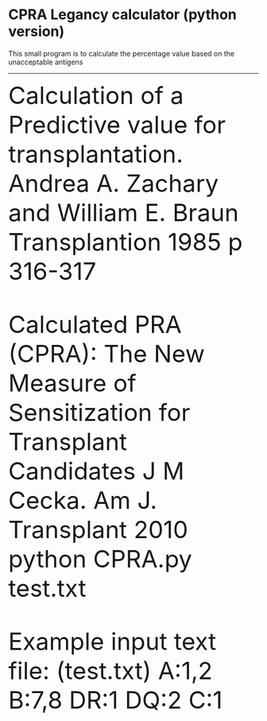 # CPRA Legancy calculator (python version)

This small program is to calculate the percentage value based on the unacceptable antigens
<div>
    <div></div>
    <hr class="styled-hr" />
    <div></div>
</div>

<font size="12">
Calculation of a Predictive value for transplantation. 
Andrea A. Zachary and William E. Braun Transplantion 1985 p 316-317
<font size="12">
    
Calculated PRA (CPRA): The New Measure of Sensitization for Transplant Candidates 
J M Cecka. Am J. Transplant 2010 
python CPRA.py test.txt

Example input text file: (test.txt)
A:1,2
B:7,8
DR:1
DQ:2
C:1
